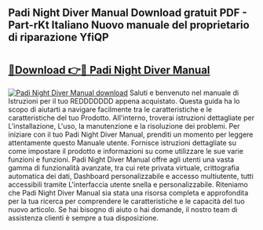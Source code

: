 ## Padi Night Diver Manual Download gratuit PDF - Part-rKt Italiano Nuovo manuale del proprietario di riparazione YfiQP

# <h2><a href="http://df9k61l.blite.top/?on=Padi+Night+Diver+Manual">🔗Download 👉🔴 Padi Night Diver Manual</a></h2>

[![Padi Night Diver Manual download](https://i.imgur.com/lujVjoI.png)](http://df9k61l.blite.top/?on=Padi+Night+Diver+Manual)
Saluti e benvenuto nel manuale di Istruzioni per il tuo REDDDDDDD appena acquistato. Questa guida ha lo scopo di aiutarti a navigare facilmente tra le caratteristiche e le caratteristiche del tuo Prodotto. All'interno, troverai istruzioni dettagliate per L'installazione, L'uso, la manutenzione e la risoluzione dei problemi. Per iniziare con il tuo Padi Night Diver Manual, prenditi un momento per leggere attentamente questo Manuale utente. Fornisce istruzioni dettagliate su come impostare il prodotto e informazioni su come utilizzare le sue varie funzioni e funzioni. Padi Night Diver Manual offre agli utenti una vasta gamma di funzionalità avanzate, tra cui rete privata virtuale, crittografia automatica dei dati, Dashboard personalizzabile e accesso multiutente, tutti accessibili tramite L'interfaccia utente snella e personalizzabile. Riteniamo che Padi Night Diver Manual sia stata una risorsa completa e approfondita per la tua ricerca per comprendere le caratteristiche e le capacità del tuo nuovo articolo. Se hai bisogno di aiuto o hai domande, il nostro team di assistenza clienti è sempre a tua disposizione.
